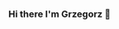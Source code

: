 ### Hi there I'm Grzegorz 👋
<!--
I'm from Poland, and I’m a beginner front-end developer. Two years ago I was start interested in creating web applications. In creating applications, I use technologies like HTML, CSS, and JavaScript. Coding brings me fun and satisfaction. 😊

### Skills and Experience 💪
🥇 HTML 🥈 CSS (Sass) 🥉 JavaScript

### Currently learning 📖
  🖖 Vue.js

**ErykFryderyk/ErykFryderyk** is a ✨ _special_ ✨ repository because its `README.md` (this file) appears on your GitHub profile.

Here are some ideas to get you started:

- 🔭 I’m currently working on ...
- 🌱 I’m currently learning ...
- 👯 I’m looking to collaborate on ...
- 🤔 I’m looking for help with ...
- 💬 Ask me about ...
- 📫 How to reach me: ...
- 😄 Pronouns: ...
- ⚡ Fun fact: ...
💪
-->
